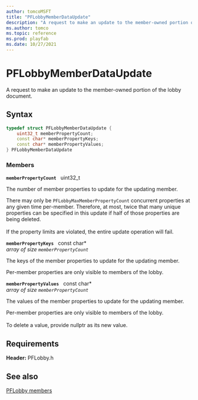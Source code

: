```yaml
---
author: tomcoMSFT
title: "PFLobbyMemberDataUpdate"
description: "A request to make an update to the member-owned portion of the lobby document."
ms.author: tomco
ms.topic: reference
ms.prod: playfab
ms.date: 10/27/2021
---
```


# PFLobbyMemberDataUpdate  

A request to make an update to the member-owned portion of the lobby document.  

## Syntax  
  
```cpp
typedef struct PFLobbyMemberDataUpdate {  
    uint32_t memberPropertyCount;  
    const char* memberPropertyKeys;  
    const char* memberPropertyValues;  
} PFLobbyMemberDataUpdate  
```
  
### Members  
  
**`memberPropertyCount`** &nbsp; uint32_t  
  
The number of member properties to update for the updating member.
  
There may only be ```PFLobbyMaxMemberPropertyCount``` concurrent properties at any given time per-member. Therefore, at most, twice that many unique properties can be specified in this update if half of those properties are being deleted. <br /><br /> If the property limits are violated, the entire update operation will fail.
  
**`memberPropertyKeys`** &nbsp; const char*  
*array of size `memberPropertyCount`*  
  
The keys of the member properties to update for the updating member.
  
Per-member properties are only visible to members of the lobby.
  
**`memberPropertyValues`** &nbsp; const char*  
*array of size `memberPropertyCount`*  
  
The values of the member properties to update for the updating member.
  
Per-member properties are only visible to members of the lobby. <br /><br /> To delete a value, provide nullptr as its new value.
  
  
## Requirements  
  
**Header:** PFLobby.h
  
## See also  
[PFLobby members](../pflobby_members.md)  

  
  
